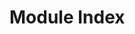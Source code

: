 # Module Index

<!-- List of all available modules with brief descriptions. Include module names, registry IDs, categories, and one-line summaries. Should be searchable/filterable and link to detailed pages. -->


